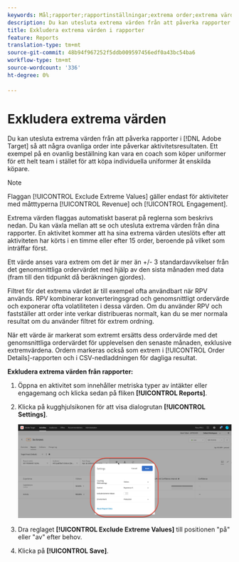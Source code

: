```yaml
---
keywords: Mål;rapporter;rapportinställningar;extrema order;extrema värden
description: Du kan utesluta extrema värden från att påverka rapporter i Adobe Target så att några ovanliga order inte påverkar aktivitetsresultaten. Ett exempel på en ovanlig beställning kan vara en coach som köper uniformer för ett helt team i stället för att köpa individuella uniformer åt enskilda köpare.
title: Exkludera extrema värden i rapporter
feature: Reports
translation-type: tm+mt
source-git-commit: 48b94f967252f5ddb009597456edf0a43bc54ba6
workflow-type: tm+mt
source-wordcount: '336'
ht-degree: 0%

---
```



# Exkludera extrema värden

Du kan utesluta extrema värden från att påverka rapporter i [!DNL Adobe Target] så att några ovanliga order inte påverkar aktivitetsresultaten. Ett exempel på en ovanlig beställning kan vara en coach som köper uniformer för ett helt team i stället för att köpa individuella uniformer åt enskilda köpare.

>[!NOTE]
>
>Flaggan [!UICONTROL Exclude Extreme Values] gäller endast för aktiviteter med måtttyperna [!UICONTROL Revenue] och [!UICONTROL Engagement].

Extrema värden flaggas automatiskt baserat på reglerna som beskrivs nedan. Du kan växla mellan att se och utesluta extrema värden från dina rapporter. En aktivitet kommer att ha sina extrema värden uteslöts efter att aktiviteten har körts i en timme eller efter 15 order, beroende på vilket som inträffar först.

Ett värde anses vara extrem om det är mer än +/- 3 standardavvikelser från det genomsnittliga ordervärdet med hjälp av den sista månaden med data (fram till den tidpunkt då beräkningen gjordes).

Filtret för det extrema värdet är till exempel ofta användbart när RPV används. RPV kombinerar konverteringsgrad och genomsnittligt ordervärde och exponerar ofta volatiliteten i dessa värden. Om du använder RPV och fastställer att order inte verkar distribueras normalt, kan du se mer normala resultat om du använder filtret för extrem ordning.

När ett värde är markerat som extremt ersätts dess ordervärde med det genomsnittliga ordervärdet för upplevelsen den senaste månaden, exklusive extremvärdena. Ordern markeras också som extrem i [!UICONTROL Order Details]-rapporten och i CSV-nedladdningen för dagliga resultat.

**Exkludera extrema värden från rapporter:**

1. Öppna en aktivitet som innehåller metriska typer av intäkter eller engagemang och klicka sedan på fliken **[!UICONTROL Reports]**.
1. Klicka på kugghjulsikonen för att visa dialogrutan **[!UICONTROL Settings]**.

   ![Stegresultat](assets/exclude_extreme_values.png)

1. Dra reglaget **[!UICONTROL Exclude Extreme Values]** till positionen &quot;på&quot; eller &quot;av&quot; efter behov.
1. Klicka på **[!UICONTROL Save]**.
